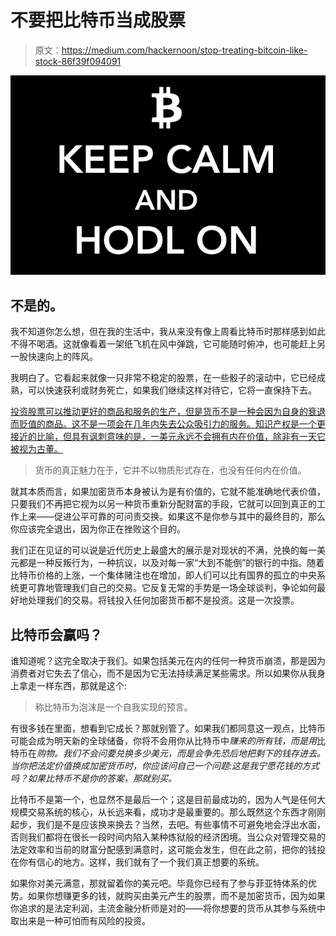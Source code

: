 # 不要把比特币当成股票

> 原文：<https://medium.com/hackernoon/stop-treating-bitcoin-like-stock-86f39f094091>

![](img/4de9ff62fa65eeec364ecd82ea143eea.png)

## 不是的。

我不知道你怎么想，但在我的生活中，我从来没有像上周看比特币时那样感到如此不得不喝酒。这就像看着一架纸飞机在风中弹跳，它可能随时俯冲，也可能赶上另一股快速向上的阵风。

我明白了。它看起来就像一只非常不稳定的股票，在一些骰子的滚动中，它已经成熟，可以快速获利或财务死亡，如果我们继续这样对待它，它将一直保持下去。

[投资股票可以推动更好的商品和服务的生产，但是货币不是一种会因为自身的衰退而贬值的商品。这不是一项会在几年内失去公众吸引力的服务。知识产权是一个更接近的比喻，但具有讽刺意味的是，一美元永远不会拥有内在价值，除非有一天它被视为古董。](https://hackernoon.com/tagged/investing)

> 货币的真正魅力在于，它并不以物质形式存在，也没有任何内在价值。

就其本质而言，如果加密货币本身被认为是有价值的，它就不能准确地代表价值，只要我们不再把它视为以另一种货币重新分配财富的手段，它就可以回到真正的工作上来——促进公平可靠的可问责交换。如果这不是你参与其中的最终目的，那么你应该完全退出，因为你正在挫败这个目的。

我们正在见证的可以说是近代历史上最盛大的展示是对现状的不满，兑换的每一美元都是一种反叛行为，一种抗议，以及对每一家“大到不能倒”的银行的中指。随着比特币价格的上涨，一个集体赌注也在增加，即人们可以比有国界的孤立的中央系统更可靠地管理我们自己的交易。它反复无常的手势是一场全球谈判，争论如何最好地处理我们的交易。将钱投入任何加密货币都不是投资。这是一次投票。

## 比特币会赢吗？

谁知道呢？这完全取决于我们。如果包括美元在内的任何一种货币崩溃，那是因为消费者对它失去了信心，而不是因为它无法持续满足某些需求。所以如果你从我身上拿走一样东西，那就是这个:

> 称比特币为泡沫是一个自我实现的预言。

有很多钱在里面，想看到它成长？那就别管了。如果我们都同意这一观点，比特币可能会成为明天新的全球储备，你将不会用你从比特币中*赚来的所有钱，而是用*比特币在*购物。我们不会问要兑换多少美元，而是会争先恐后地把剩下的钱存进去。当你把法定价值换成加密货币时，你应该问自己一个问题:这是我宁愿花钱的方式吗？如果比特币不是你的答案，那就别买。*

比特币不是第一个，也显然不是最后一个；这是目前最成功的，因为人气是任何大规模交易系统的核心，从长远来看，成功才是最重要的。那么既然这个东西才刚刚起步，我们是不是应该换来换去？当然，去吧。有些事情不可避免地会浮出水面，否则我们都将在很长一段时间内陷入某种炼狱般的经济困境。当公众对管理交易的法定效率和当前的财富分配感到满意时，这可能会发生，但在此之前，把你的钱投在你有信心的地方。这样，我们就有了一个我们真正想要的系统。

如果你对美元满意，那就留着你的美元吧。毕竟你已经有了参与菲亚特体系的优势。如果你想赚更多的钱，就购买由美元产生的股票，而不是加密货币，因为如果你追求的是法定利润，主流金融分析师是对的——将你想要的货币从其参与系统中取出来是一种可怕而有风险的投资。